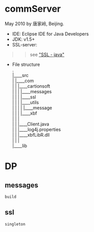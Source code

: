 # commServer
May 2010 by 唐家岭, Beijing.    

* IDE: Eclipse IDE for Java Developers    
* JDK: v1.5+    
* SSL-server:    
>> see ["SSL - java"](https://www.cnblogs.com/xiaobin-hlj80/p/12304275.html)    
* File structure    
.        
|____src        
| |____com        
| | |____cartionsoft        
| | | |____messages    
| | | |____ssl    
| | | |____utils    
| | | | |____message    
| | | |____xbf    
| | |        
| | |____Client.java        
| | |____log4j.properties       
| | |____xbfLibR.dll   
| | |    
|____lib    
    
# DP    
## messages    
    build    
## ssl    
    singleton    
